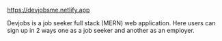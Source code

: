 https://devjobsme.netlify.app

Devjobs is a job seeker full stack (MERN) web application. 
Here users can sign up in 2 ways one as a job seeker and another as an employer. 
